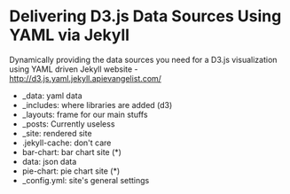 # Delivering D3.js Data Sources Using YAML via Jekyll

Dynamically providing the data sources you need for a D3.js visualization using YAML driven Jekyll website - http://d3.js.yaml.jekyll.apievangelist.com/


- _data: yaml data
- _includes: where libraries are added (d3)
- _layouts: frame for our main stuffs
- _posts: Currently useless
- _site: rendered site
- .jekyll-cache: don't care
- bar-chart: bar chart site (*)
- data: json data
- pie-chart: pie chart site (*)
- _config.yml: site's general settings